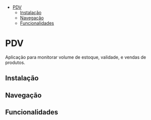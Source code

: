 - [PDV](#pdv)
  - [Instalação](#instalação)
  - [Navegação](#navegação)
  - [Funcionalidades](#funcionalidades)
# PDV
Aplicação para monitorar volume de estoque, validade, e vendas de produtos.

## Instalação

## Navegação

## Funcionalidades